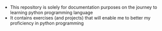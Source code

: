 - This repository is solely for documentation purposes on the journey to learning python programming language
- It contains exercises (and projects) that will enable me to better my proficiency in python programming

